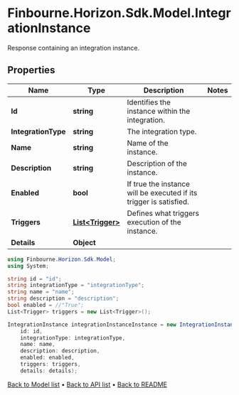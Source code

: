 # Finbourne.Horizon.Sdk.Model.IntegrationInstance
Response containing an integration instance.

## Properties

Name | Type | Description | Notes
------------ | ------------- | ------------- | -------------
**Id** | **string** | Identifies the instance within the integration. | 
**IntegrationType** | **string** | The integration type. | 
**Name** | **string** | Name of the instance. | 
**Description** | **string** | Description of the instance. | 
**Enabled** | **bool** | If true the instance will be executed if its trigger is satisfied. | 
**Triggers** | [**List&lt;Trigger&gt;**](Trigger.md) | Defines what triggers execution of the instance. | 
**Details** | **Object** |  | 

```csharp
using Finbourne.Horizon.Sdk.Model;
using System;

string id = "id";
string integrationType = "integrationType";
string name = "name";
string description = "description";
bool enabled = //"True";
List<Trigger> triggers = new List<Trigger>();

IntegrationInstance integrationInstanceInstance = new IntegrationInstance(
    id: id,
    integrationType: integrationType,
    name: name,
    description: description,
    enabled: enabled,
    triggers: triggers,
    details: details);
```

[Back to Model list](../README.md#documentation-for-models) &#8226; [Back to API list](../README.md#documentation-for-api-endpoints) &#8226; [Back to README](../README.md)
